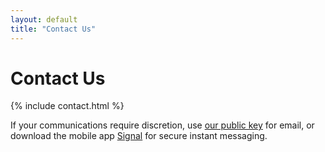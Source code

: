 ```yaml
---
layout: default
title: "Contact Us"
---
```

# Contact Us

<div class="big-center">
{% include contact.html %}
</div>

If your communications require discretion,
use [our public key](/public-key.asc) for email,
or download the mobile app [Signal](https://signal.org/) for secure instant messaging.

